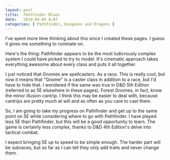 ```yaml
---
layout: post
title:  Pathfinder Blues
date:   2019-04-05 8:07
categories: [ Pathfinder, Dungeons and Dragons ]
---
```

I've spent more time thinking about this since I created these pages. I guess it gives me something to ruminate on. 

Here's the thing: Pathfinder appears to be the most ludicrously complex system I could have picked to try to model. It's cinematic approach takes everything awesome about every class and puts it all together. 

I just noticed that Gnomes are spellcasters. As a race. This is really cool, but now it means that "Gnome" is a caster class in addition to a race, but I'd have to hide that. I wondered if the same was true in D&D 5th Edition (referred to as 5E elsewhere in these pages). Forest Gnomes, in fact, know the minor illusion cantrip. I think this may be easier to deal with, because cantrips are pretty much at will and as often as you care to cast them.

So, I am going to take my progress on Pathfinder and get up to the same point on 5E while considering where to go with Pathfinder. I have played less 5E than Pathfinder, but this will be a good opportunity to learn. The game is certainly less complex, thanks to D&D 4th Edition's delve into tactical combat.

I expect bringing 5E up to speed to be simple enough. The harder part will be subraces, but so far as I can tell they only add traits and never change them.
